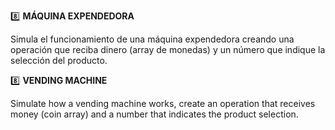8️⃣ **MÁQUINA EXPENDEDORA**

Simula el funcionamiento de una máquina expendedora creando una operación que reciba dinero (array de monedas) y un número que indique la selección del producto.

8️⃣ **VENDING MACHINE**

Simulate how a vending machine works, create an operation that receives money (coin array) and a number that
indicates the product selection.